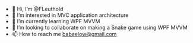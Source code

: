 - 👋 Hi, I’m @FLeuthold
- 👀 I’m interested in MVC application architecture
- 🌱 I’m currently learning WPF MVVM
- 💞️ I’m looking to collaborate on making a Snake game using WPF MVVM
- 📫 How to reach me babaelow@gmail.com

<!---
FLeuthold/FLeuthold is a ✨ special ✨ repository because its `README.md` (this file) appears on your GitHub profile.
You can click the Preview link to take a look at your changes.
--->

